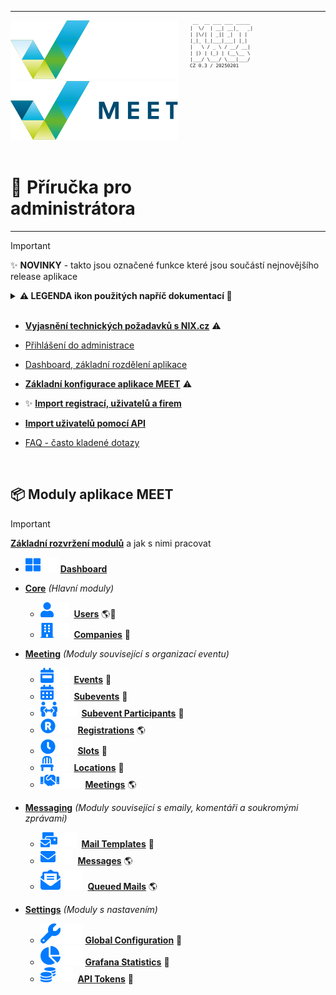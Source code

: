 <table>
<tr><td style="vertical-align: top; padding: 0">

[![MEET](../_data/MEET_H_04.svg#gh-dark-mode-only "MEET")](../README.md#gh-dark-mode-only)
[![MEET](../_data/MEET_H_03.svg#gh-light-mode-only "MEET")](../README.md#gh-light-mode-only)
![](../_data/w100.gif)
# 📘 Příručka pro administrátora
</td>
<td width="210" style="vertical-align: top">
<small style="font-size: 9px">

```
 __  __ ___ ___ _____ 
|  \/  | __| __|_   _|
| |\/| | _|| _|  | |  
|_|_ |_|___|___| |_|  
|   \ / _ \ / __/ __| 
| |) | (_) | (__\__ \
|___/ \___/ \___|___/
CZ 0.3 / 20250201
``` 
</small>

</td>
</tr>
</table>

> [!IMPORTANT]  
>✨ **NOVINKY** - takto jsou označené funkce které jsou součástí nejnovějšího release aplikace

<details>
<summary><strong>⚠️ LEGENDA ikon použitých napříč dokumentací 📌</strong>
<br /><br />
</summary>

>
> ✨ **NOVINKA**  
> ⚠️ **Důležitá informace**  
> 🚧 **Nepoužívá se, připraveno do budoucna, rozpracované**
>
> ---
> 📦 **Modul** - Aplikace je rozdělena na drobnější části *(moduly)*
>
>   - 🔧 **Administrační modul** - potřebný pro nastavení aplikace
> 
>   - 🌎 **Frontendový modul** - pro ukládání vyplněných dat z frontendu, pro statistiky, samotnou organizaci eventu atd.
>
>   - 📄 **Výpis záznamů** - první část modulu
>       - 🔍 **Filtrování** - Přes jaká pole lze v modulu filtrovat, nebo zda je umožněno fulltextové vyhledávání
>       - 💡 **Hromadné akce**, které je možné ve výpisu vyvolat
>   - ✏️ **Editační Formulář** - druhá, editační část modulu
>       - 🔖 **Karta *(tab)*** - v případě rozsáhlejšího formuláře je formulář rozdělen na karty
>       -  💎 **Funkční tlačítka** - tlačítka v pravé části 
editačního formuláře
>       - 📍 **Template Tags** - speciální značky, které je možné použít v emailových šablonách
>       - 👁 **Readonly** formulářové pole - většinou jde o datumy vytvoření, poslední úpravy či vazby které nelze měnit.
</details>


- **[Vyjasnění technických požadavků s NIX.cz](pages/0000.md)** ⚠️

- [Přihlášení do administrace](pages/0001.md)
- [Dashboard, základní rozdělení aplikace](pages/0002.md)

- **[Základní konfigurace aplikace MEET](pages/0003.md)** ⚠️

- ✨ **[Import registrací, uživatelů a firem](pages/0004a.md)**

- **[Import uživatelů pomocí API](pages/0004b.md)**

- [FAQ - často kladené dotazy](pages/0005.md)

<br />

## 📦 Moduly aplikace MEET


> [!IMPORTANT]  
**[Základní rozvržení modulů](pages/0006.md)** a jak s nimi pracovat

- ![Dashboard](../_data/000.svg#gh-light-mode-only) ![Dashboard](../_data/dark/000.svg#gh-dark-mode-only)  **[Dashboard](pages/0002.md)** 


- **[Core](pages/0007.md)** *(Hlavní moduly)*
    - ![Users](../_data/00.svg#gh-light-mode-only) ![Users](../_data/dark/00.svg#gh-dark-mode-only)
    &nbsp;**[Users](pages/0007.md#_1)** 🌎🔧
    - ![Companies](../_data/01.svg#gh-light-mode-only) ![Companies](../_data/dark/01.svg#gh-dark-mode-only)
    &nbsp;**[Companies](pages/0007.md#_2)** 🔧
- **[Meeting](pages/0008.md)** *(Moduly související s organizací eventu)*
    - ![Events](../_data/02.svg#gh-light-mode-only) ![Events](../_data/dark/02.svg#gh-dark-mode-only)
    &nbsp;**[Events](pages/0008.md#_1)** 🔧
    - ![Subevents](../_data/03.svg#gh-light-mode-only) ![Subevents](../_data/dark/03.svg#gh-dark-mode-only)
    &nbsp;**[Subevents](pages/0008.md#_2)** 🔧
    - ![Subevent Participants](../_data/04.svg#gh-light-mode-only) ![Subevent Participants](../_data/dark/04.svg#gh-dark-mode-only)
    &nbsp;**[Subevent Participants](pages/0008.md#_3)** 🔧
    - ![Registrations](../_data/05.svg#gh-light-mode-only) ![Registrations](../_data/dark/05.svg#gh-dark-mode-only)
    &nbsp;**[Registrations](pages/0008.md#_4)** 🌎
    - ![Slots](../_data/06.svg#gh-light-mode-only) ![Slots](../_data/dark/06.svg#gh-dark-mode-only)
    &nbsp;**[Slots](pages/0008.md#_5)** 🔧
    - ![Locations](../_data/07.svg#gh-light-mode-only) ![Locations](../_data/dark/07.svg#gh-dark-mode-only) 
    &nbsp;**[Locations](pages/0008.md#_6)** 🔧
    - ![Meetings](../_data/08.svg#gh-light-mode-only) ![Meetings](../_data/dark/08.svg#gh-dark-mode-only)
    &nbsp;**[Meetings](pages/0008.md#_7)** 🌎

- **[Messaging](pages/0009.md)** *(Moduly související s emaily, komentáři a soukromými zprávami)*
    - ![Mail Templates](../_data/09.svg#gh-light-mode-only) ![Mail Templates](../_data/dark/09.svg#gh-dark-mode-only) 
    &nbsp;**[Mail Templates](pages/0009.md#_1)** 🔧
    - ![Messages](../_data/10.svg#gh-light-mode-only) ![Messages](../_data/dark/10.svg#gh-dark-mode-only)
    &nbsp;**[Messages](pages/0009.md#_2)** 🌎
    - ![Queued Mails](../_data/17.svg#gh-light-mode-only) ![Queued Mails](../_data/dark/17.svg#gh-dark-mode-only)
    &nbsp;**[Queued Mails](pages/0009.md#_3)** 🌎

- **[Settings](pages/0010.md)** *(Moduly s nastavením)*
    - ![Global Configuration](../_data/18.svg#gh-light-mode-only) ![Global Configuration](../_data/dark/18.svg#gh-dark-mode-only)
    **[Global Configuration](pages/0010.md#_1)** 🔧
    - ![Grafana Statistics](../_data/22.svg#gh-light-mode-only) ![Grafana Statistics](../_data/dark/22.svg#gh-dark-mode-only)
    **[Grafana Statistics](pages/0010.md#_2)** 🔧
    - ![API Tokens](../_data/12.svg#gh-light-mode-only) ![API Tokens](../_data/dark/12.svg#gh-dark-mode-only)
    &nbsp;**[API Tokens](pages/0010.md#_3)** 🔧
